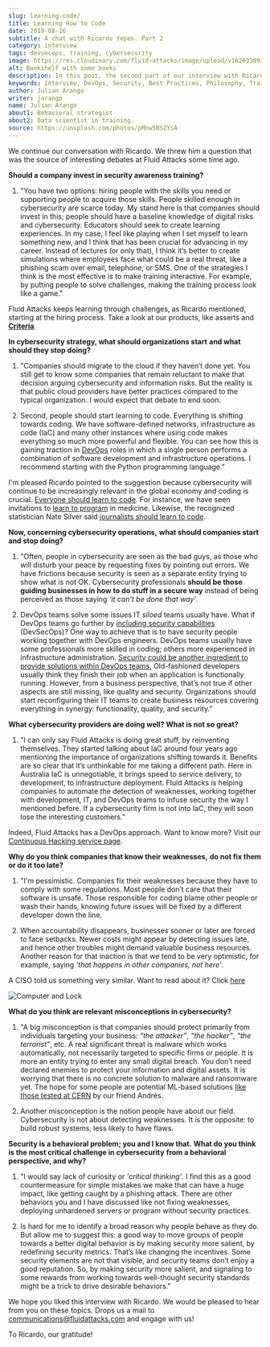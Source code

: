 ```yaml
---
slug: learning-code/
title: Learning How to Code
date: 2019-08-16
subtitle: A chat with Ricardo Yepes. Part 2
category: interview
tags: devsecops, training, cybersecurity
image: https://res.cloudinary.com/fluid-attacks/image/upload/v1620330932/blog/learning-code/cover_xsymsp.webp
alt: Bookshelf with some books
description: In this post, the second part of our interview with Ricardo Yepes, we address topics such as cybersecurity, academic research, a learning platform, and more.
keywords: Interview, DevOps, Security, Best Practices, Philosophy, Training, Ethical Hacking, Pentesting
author: Julian Arango
writer: jarango
name: Julian Arango
about1: Behavioral strategist
about2: Data scientist in training.
source: https://unsplash.com/photos/pMnw5BSZYsA
---
```


<div class ="blog-questions">

We continue our conversation with Ricardo. We threw him a question that
was the source of interesting debates at Fluid Attacks some time ago.

**Should a company invest in security awareness training?**

1. "You have two options: hiring people with the skills you need or
    supporting people to acquire those skills. People skilled enough in
    cybersecurity are scarce today. My stand here is that companies
    should invest in this; people should have a baseline knowledge of
    digital risks and cybersecurity. Educators should seek to create
    learning experiences. In my case, I feel like playing when I set
    myself to learn something new, and I think that has been crucial for
    advancing in my career. Instead of lectures (or only that), I think
    it’s better to create simulations where employees face what could be
    a real threat, like a phishing scam over email, telephone, or SMS.
    One of the strategies I think is the most effective is to make
    training interactive. For example, by putting people to solve
    challenges, making the training process look like a game."

Fluid Attacks keeps learning through challenges, as Ricardo mentioned,
starting at the hiring process. Take a look at our products, like
asserts and [**Criteria**](https://docs.fluidattacks.com/criteria/).

**In cybersecurity strategy, what should organizations start** **and
what should they stop doing?**

1. "Companies should migrate to the cloud if they haven’t done yet. You
    still get to know some companies that remain reluctant to make that
    decision arguing cybersecurity and information risks. But the
    reality is that public cloud providers have better practices
    compared to the typical organization. I would expect that debate to
    end soon.

2. Second, people should start learning to code. Everything is shifting
   towards coding. We have software-defined networks, infrastructure as
   code (IaC) and many other instances where using code makes
   everything so much more powerful and flexible. You can see how this
   is gaining traction in [DevOps](../devops-concept/) roles
   in which a single person performs a combination of software development
   and infrastructure operations.
   I recommend starting with the Python programming language."

I'm pleased Ricardo pointed to the suggestion because cybersecurity will
continue to be increasingly relevant in the global economy and coding is
crucial. [Everyone should learn to
code](https://www.inc.com/andrew-medal/everyone-on-the-planet-should-learn-to-code-heres-why-and-how.html).
For instance, we have seen invitations to [learn to
program](https://thenewmedic.com/why-how-learn-to-code/) in medicine.
Likewise, the recognized statistician Nate Silver said [journalists
should learn to code](https://www.geekwire.com/2014/nate-silver/).

**Now, concerning cybersecurity operations,** **what should companies
start and stop doing?**

1. "Often, people in cybersecurity are seen as the bad guys, as those
    who will disturb your peace by requesting fixes by pointing out
    errors. We have frictions because security is seen as a separate
    entity trying to show what is not OK. Cybersecurity professionals
    **should be those guiding businesses in how to do stuff in a secure
    way** instead of being perceived as those saying *‘it can’t be done
    that way’*.

2. DevOps teams solve some issues IT *siloed* teams usually have.
   What if DevOps teams go further
   by [including security capabilities](../devsecops-concept/)
   (DevSecOps)?
   One way to achieve that is to have security people
   working together with DevOps engineers.
   DevOps teams usually
   have some professionals more skilled in coding; others more
   experienced in infrastructure administration. [Security could be
   another ingredient to provide solutions within DevOps
   teams.](https://www.redhat.com/en/topics/devops/what-is-devsecops)
   Old-fashioned developers usually think they finish their job when an
   application is functionally running. However, from a business
   perspective, that’s not true if other aspects are still missing,
   like quality and security. Organizations should start reconfiguring
   their IT teams to create business resources covering everything in
   synergy: functionality, quality, and security."

<div>
<cta-banner
buttontxt="Read more"
link="/solutions/devsecops/"
title="Get started with Fluid Attacks' DevSecOps solution right now"
/>
</div>

**What cybersecurity providers are doing well? What is not so great?**

1. "I can only say Fluid Attacks is doing great stuff, by reinventing
    themselves. They started talking about IaC around four years ago
    mentioning the importance of organizations shifting towards it.
    Benefits are so clear that it’s unthinkable for me taking a
    different path. Here in Australia IaC is unnegotiable, it brings
    speed to service delivery, to development, to infrastructure
    deployment. Fluid Attacks is helping companies to automate the
    detection of weaknesses, working together with development, IT,
    and DevOps teams to infuse security the way I mentioned before. If
    a cybersecurity firm is not into IaC, they will soon lose the
    interesting customers."

Indeed,
Fluid Attacks has a DevOps approach.
Want to know more?
Visit our [Continuous Hacking service page](../../services/continuous-hacking/).

**Why do you think companies that know their weaknesses,** **do not fix
them or do it too late?**

1. "I'm pessimistic. Companies fix their weaknesses because they have
    to comply with some regulations. Most people don’t care that their
    software is unsafe. Those responsible for coding blame other people
    or wash their hands, knowing future issues will be fixed by a
    different developer down the line.

2. When accountability disappears, businesses sooner or later are
    forced to face setbacks. Newer costs might appear by detecting
    issues late, and hence other troubles might demand valuable business
    resources. Another reason for that inaction is that we tend to be
    very optimistic, for example, saying *'that happens in other
    companies, not here'*.

A CISO told us something very similar. Want to read about it? Click
[here](../sensible-cybersecurity/)

<div class="imgblock">

![Computer and Lock](https://res.cloudinary.com/fluid-attacks/image/upload/v1620330932/blog/learning-code/pc-lock_qtjvi0.webp)

</div>

**What do you think are relevant misconceptions in cybersecurity?**

1. "A big misconception is that companies should protect primarily from
   individuals targeting your business: *“the attacker”*, *“the
   hacker”*, *“the terrorist”*, etc. A real significant threat is
   malware which works automatically, not necessarily targeted to
   specific firms or people. It is more an entity trying to enter any
   small digital breach. You don’t need declared enemies to protect
   your information and digital assets. It is worrying that there is no
   concrete solution to malware and ransomware yet. The hope for some
   people are potential ML-based solutions [like those tested at
   CERN](../hack-cern/) by our friend Andrés.

2. Another misconception is the notion people have about our field.
   Cybersecurity is not about detecting weaknesses. It is the opposite:
   to build robust systems, less likely to have flaws.

**Security is a behavioral problem; you and I know that.** **What do you
think is the most critical challenge in cybersecurity** **from a
behavioral perspective, and why?**

1. "I would say lack of curiosity or *'critical thinking'*. I find this
    as a good countermeasure for simple mistakes we make that can have a
    huge impact, like getting caught by a phishing attack. There are
    other behaviors you and I have discussed like not fixing weaknesses,
    deploying unhardened servers or program without security practices.

2. Is hard for me to identify a broad reason why people behave as they
    do. But allow me to suggest this: a good way to move groups of
    people towards a better digital behavior is by making security more
    salient, by redefining security metrics. That’s like changing the
    incentives. Some security elements are not that visible, and
    security teams don’t enjoy a good reputation. So, by making security
    more salient, and signaling to some rewards from working towards
    well-thought security standards might be a trick to drive desirable
    behaviors."

We hope you liked this interview with Ricardo. We would be pleased to
hear from you on these topics. Drops us a mail to
<communications@fluidattacks.com> and engage with us\!

To Ricardo, our gratitude\!

</div>
